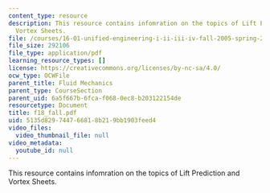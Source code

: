 ```yaml
---
content_type: resource
description: This resource contains infomration on the topics of Lift Prediction and
  Vortex Sheets.
file: /courses/16-01-unified-engineering-i-ii-iii-iv-fall-2005-spring-2006/5135d829744766818b219bb1903feed4_f18_fall.pdf
file_size: 292106
file_type: application/pdf
learning_resource_types: []
license: https://creativecommons.org/licenses/by-nc-sa/4.0/
ocw_type: OCWFile
parent_title: Fluid Mechanics
parent_type: CourseSection
parent_uid: 6a5f667b-6fca-f068-0ec8-b203122154de
resourcetype: Document
title: f18_fall.pdf
uid: 5135d829-7447-6681-8b21-9bb1903feed4
video_files:
  video_thumbnail_file: null
video_metadata:
  youtube_id: null
---
```

This resource contains infomration on the topics of Lift Prediction and Vortex Sheets.